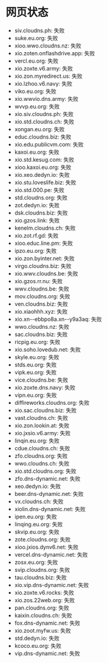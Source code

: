 # 网页状态
- siv.cloudns.ph: 失败
- suke.eu.org: 失败
- xioo.wwo.cloudns.nz: 失败
- xio.zoten.onflashdrive.app: 失败
- vercl.eu.org: 失败
- xio.zoxte.v6.army: 失败
- xio.zon.myredirect.us: 失败
- xio.lzhoo.v6.navy: 失败
- viko.eu.org: 失败
- xio.wwvio.dns.army: 失败
- wvvp.eu.org: 失败
- xio.siv.cloudns.ph: 失败
- xio.std.cloudns.ch: 失败
- xongan.eu.org: 失败
- educ.cloudns.biz: 失败
- xio.edu.publicvm.com: 失败
- kaxoi.eu.org: 失败
- xio.std.kesug.com: 失败
- xioo.kaxoi.eu.org: 失败
- xio.xeo.dedyn.io: 失败
- xio.stu.loveslife.biz: 失败
- xio.std.000.pe: 失败
- std.cloudns.org: 失败
- zot.dedyn.io: 失败
- dsk.cloudns.biz: 失败
- xio.gzos.link: 失败
- kenelm.cloudns.ch: 失败
- xio.zot.rf.gd: 失败
- xioo.educ.line.pm: 失败
- ipzo.eu.org: 失败
- xio.zon.byinter.net: 失败
- virgo.cloudns.biz: 失败
- xio.wwv.cloudns.be: 失败
- xio.gzos.rr.nu: 失败
- wwv.cloudns.be: 失败
- mov.cloudns.org: 失败
- ven.cloudns.biz: 失败
- xio.xiaohhh.xyz: 失败
- xio.xn--ebbpo8a.xn--y9a3aq: 失败
- wwo.cloudns.nz: 失败
- sac.cloudns.biz: 失败
- ricpig.eu.org: 失败
- xio.soho.lovedub.net: 失败
- skyle.eu.org: 失败
- stds.eu.org: 失败
- vipk.eu.org: 失败
- vice.cloudns.be: 失败
- xio.zoxte.dns.navy: 失败
- vipn.eu.org: 失败
- diffireworks.cloudns.org: 失败
- xio.sac.cloudns.biz: 失败
- vast.cloudns.ch: 失败
- xio.zon.lookin.at: 失败
- xio.jxsio.v6.army: 失败
- linqin.eu.org: 失败
- cdue.cloudns.ch: 失败
- zfo.cloudns.org: 失败
- wwo.cloudns.ch: 失败
- xio.std.cloudns.org: 失败
- zfo.dns-dynamic.net: 失败
- xeo.dedyn.io: 失败
- beer.dns-dynamic.net: 失败
- vx.cloudns.ch: 失败
- xiolin.dns-dynamic.net: 失败
- ipen.eu.org: 失败
- linqing.eu.org: 失败
- skvip.eu.org: 失败
- zote.cloudns.org: 失败
- xioo.jxios.dynv6.net: 失败
- vercel.dns-dynamic.net: 失败
- zosx.eu.org: 失败
- svip.cloudns.org: 失败
- tau.cloudns.biz: 失败
- xio.vip.dns-dynamic.net: 失败
- xio.zoxte.v6.rocks: 失败
- xio.zos.22web.org: 失败
- pan.cloudns.org: 失败
- kaixin.cloudns.ch: 失败
- fox.dns-dynamic.net: 失败
- xio.zoot.myfw.us: 失败
- std.dedyn.io: 失败
- kcoco.eu.org: 失败
- vip.dns-dynamic.net: 失败
